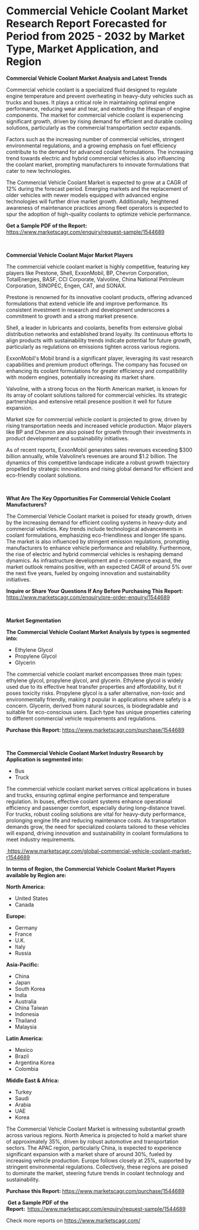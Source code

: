 <p><h1>Commercial Vehicle Coolant Market Research Report Forecasted for Period from 2025 -  2032 by Market Type, Market Application, and Region</h1></p><p><strong>Commercial Vehicle Coolant Market Analysis and Latest Trends</strong></p>
<p><p>Commercial vehicle coolant is a specialized fluid designed to regulate engine temperature and prevent overheating in heavy-duty vehicles such as trucks and buses. It plays a critical role in maintaining optimal engine performance, reducing wear and tear, and extending the lifespan of engine components. The market for commercial vehicle coolant is experiencing significant growth, driven by rising demand for efficient and durable cooling solutions, particularly as the commercial transportation sector expands. </p><p>Factors such as the increasing number of commercial vehicles, stringent environmental regulations, and a growing emphasis on fuel efficiency contribute to the demand for advanced coolant formulations. The increasing trend towards electric and hybrid commercial vehicles is also influencing the coolant market, prompting manufacturers to innovate formulations that cater to new technologies. </p><p>The Commercial Vehicle Coolant Market is expected to grow at a CAGR of 12% during the forecast period. Emerging markets and the replacement of older vehicles with newer models equipped with advanced engine technologies will further drive market growth. Additionally, heightened awareness of maintenance practices among fleet operators is expected to spur the adoption of high-quality coolants to optimize vehicle performance.</p></p>
<p><strong>Get a Sample PDF of the Report:&nbsp;</strong> <a href="https://www.marketscagr.com/enquiry/request-sample/1544689?utm_campaign=3432&utm_medium=2&utm_source=Github&utm_content=ia&utm_term=02042025&utm_id=commercial-vehicle-coolant">https://www.marketscagr.com/enquiry/request-sample/1544689</a></p>
<p>&nbsp;</p>
<p><strong>Commercial Vehicle Coolant Major Market Players</strong></p>
<p><p>The commercial vehicle coolant market is highly competitive, featuring key players like Prestone, Shell, ExxonMobil, BP, Chevron Corporation, TotalEnergies, BASF, CCI Corporate, Valvoline, China National Petroleum Corporation, SINOPEC, Engen, CAT, and SONAX. </p><p>Prestone is renowned for its innovative coolant products, offering advanced formulations that extend vehicle life and improve performance. Its consistent investment in research and development underscores a commitment to growth and a strong market presence. </p><p>Shell, a leader in lubricants and coolants, benefits from extensive global distribution networks and established brand loyalty. Its continuous efforts to align products with sustainability trends indicate potential for future growth, particularly as regulations on emissions tighten across various regions.</p><p>ExxonMobil's Mobil brand is a significant player, leveraging its vast research capabilities and premium product offerings. The company has focused on enhancing its coolant formulations for greater efficiency and compatibility with modern engines, potentially increasing its market share.</p><p>Valvoline, with a strong focus on the North American market, is known for its array of coolant solutions tailored for commercial vehicles. Its strategic partnerships and extensive retail presence position it well for future expansion.</p><p>Market size for commercial vehicle coolant is projected to grow, driven by rising transportation needs and increased vehicle production. Major players like BP and Chevron are also poised for growth through their investments in product development and sustainability initiatives.</p><p>As of recent reports, ExxonMobil generates sales revenues exceeding $300 billion annually, while Valvoline’s revenues are around $1.2 billion. The dynamics of this competitive landscape indicate a robust growth trajectory propelled by strategic innovations and rising global demand for efficient and eco-friendly coolant solutions.</p></p>
<p>&nbsp;</p>
<p><strong>What Are The Key Opportunities For Commercial Vehicle Coolant Manufacturers?</strong></p>
<p><p>The Commercial Vehicle Coolant market is poised for steady growth, driven by the increasing demand for efficient cooling systems in heavy-duty and commercial vehicles. Key trends include technological advancements in coolant formulations, emphasizing eco-friendliness and longer life spans. The market is also influenced by stringent emission regulations, prompting manufacturers to enhance vehicle performance and reliability. Furthermore, the rise of electric and hybrid commercial vehicles is reshaping demand dynamics. As infrastructure development and e-commerce expand, the market outlook remains positive, with an expected CAGR of around 5% over the next five years, fueled by ongoing innovation and sustainability initiatives.</p></p>
<p><strong>Inquire or Share Your Questions If Any Before Purchasing This Report:</strong> <a href="https://www.marketscagr.com/enquiry/pre-order-enquiry/1544689?utm_campaign=3432&utm_medium=2&utm_source=Github&utm_content=ia&utm_term=02042025&utm_id=commercial-vehicle-coolant">https://www.marketscagr.com/enquiry/pre-order-enquiry/1544689</a></p>
<p>&nbsp;</p>
<p><strong>Market Segmentation</strong></p>
<p><strong>The Commercial Vehicle Coolant Market Analysis by types is segmented into:</strong></p>
<p><ul><li>Ethylene Glycol</li><li>Propylene Glycol</li><li>Glycerin</li></ul></p>
<p><p>The commercial vehicle coolant market encompasses three main types: ethylene glycol, propylene glycol, and glycerin. Ethylene glycol is widely used due to its effective heat transfer properties and affordability, but it poses toxicity risks. Propylene glycol is a safer alternative, non-toxic and environmentally friendly, making it popular in applications where safety is a concern. Glycerin, derived from natural sources, is biodegradable and suitable for eco-conscious users. Each type has unique properties catering to different commercial vehicle requirements and regulations.</p></p>
<p><strong>Purchase this Report:&nbsp;</strong><a href="https://www.marketscagr.com/purchase/1544689?utm_campaign=3432&utm_medium=2&utm_source=Github&utm_content=ia&utm_term=02042025&utm_id=commercial-vehicle-coolant">https://www.marketscagr.com/purchase/1544689</a></p>
<p>&nbsp;</p>
<p><strong>The Commercial Vehicle Coolant Market Industry Research by Application is segmented into:</strong></p>
<p><ul><li>Bus</li><li>Truck</li></ul></p>
<p><p>The commercial vehicle coolant market serves critical applications in buses and trucks, ensuring optimal engine performance and temperature regulation. In buses, effective coolant systems enhance operational efficiency and passenger comfort, especially during long-distance travel. For trucks, robust cooling solutions are vital for heavy-duty performance, prolonging engine life and reducing maintenance costs. As transportation demands grow, the need for specialized coolants tailored to these vehicles will expand, driving innovation and sustainability in coolant formulations to meet industry requirements.</p></p>
<p><a href="https://www.marketscagr.com/global-commercial-vehicle-coolant-market-r1544689?utm_campaign=3432&utm_medium=2&utm_source=Github&utm_content=ia&utm_term=02042025&utm_id=commercial-vehicle-coolant">&nbsp;https://www.marketscagr.com/global-commercial-vehicle-coolant-market-r1544689</a></p>
<p><strong>In terms of Region, the Commercial Vehicle Coolant Market Players available by Region are:</strong></p>
<p>
    <p> <strong> North America: </strong>
        <ul>
            <li>United States</li>
            <li>Canada</li>
        </ul>
        </p> 
    <p> <strong> Europe: </strong>
        <ul>
            <li>Germany</li>
            <li>France</li>
            <li>U.K.</li>
            <li>Italy</li>
            <li>Russia</li>
        </ul>
        </p> 
    <p> <strong> Asia-Pacific: </strong>
        <ul>
            <li>China</li>
            <li>Japan</li>
            <li>South Korea</li>
            <li>India</li>
            <li>Australia</li>
            <li>China Taiwan</li>
            <li>Indonesia</li>
            <li>Thailand</li>
            <li>Malaysia</li>
        </ul>
        </p> 
    <p> <strong> Latin America: </strong>
        <ul>
            <li>Mexico</li>
            <li>Brazil</li>
            <li>Argentina Korea</li>
            <li>Colombia</li>
        </ul>
        </p> 
    <p> <strong> Middle East & Africa: </strong>
        <ul>
            <li>Turkey</li>
            <li>Saudi</li>
            <li>Arabia</li>
            <li>UAE</li>
            <li>Korea</li>
        </ul>
    </p>
    </p>
<p><p>The Commercial Vehicle Coolant Market is witnessing substantial growth across various regions. North America is projected to hold a market share of approximately 35%, driven by robust automotive and transportation sectors. The APAC region, particularly China, is expected to experience significant expansion with a market share of around 30%, fueled by increasing vehicle production. Europe follows closely at 25%, supported by stringent environmental regulations. Collectively, these regions are poised to dominate the market, steering future trends in coolant technology and sustainability.</p></p>
<p><strong>Purchase this Report: </strong><a href="https://www.marketscagr.com/purchase/1544689?utm_campaign=3432&utm_medium=2&utm_source=Github&utm_content=ia&utm_term=02042025&utm_id=commercial-vehicle-coolant">https://www.marketscagr.com/purchase/1544689</a></p>
<p>&nbsp;<strong>Get a Sample PDF of the Report:&nbsp;&nbsp;</strong><a href="https://www.marketscagr.com/enquiry/request-sample/1544689?utm_campaign=3432&utm_medium=2&utm_source=Github&utm_content=ia&utm_term=02042025&utm_id=commercial-vehicle-coolant">https://www.marketscagr.com/enquiry/request-sample/1544689</a></p>
<p><strong></strong></p>
<p>Check more reports on <a href="https://www.marketscagr.com/?utm_campaign=3432&utm_medium=2&utm_source=Github&utm_content=ia&utm_term=02042025&utm_id=commercial-vehicle-coolant">https://www.marketscagr.com/</a></p>